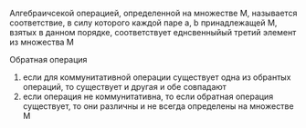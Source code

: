Алгебраичсекой операцией, определенной на множестве M, называется соответствие, в силу которого каждой паре a, b принадлежащей М, взятых в данном порядке, соответствует еднсвенныйый третий элемент из множества М

Обратная операция
1) если для коммунитативной операции существует одна из обрантых операций, то существует и другая и обе совпадают
2) если операция не коммунитативна, то если обратная операция существует, то они различны и не всегда определены на множестве М

